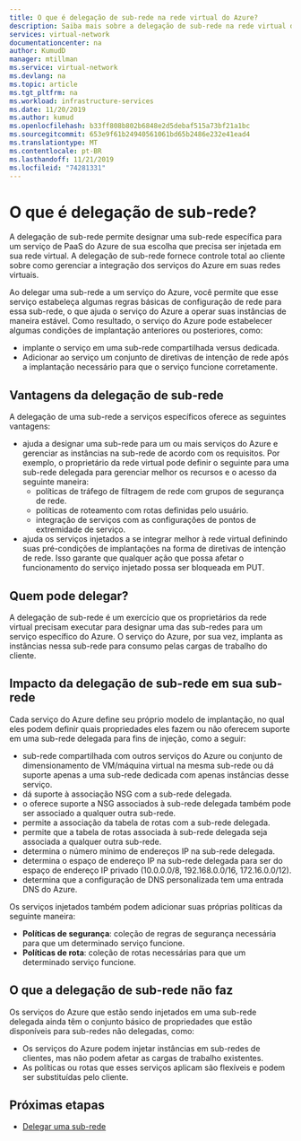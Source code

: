 ```yaml
---
title: O que é delegação de sub-rede na rede virtual do Azure?
description: Saiba mais sobre a delegação de sub-rede na rede virtual do Azure
services: virtual-network
documentationcenter: na
author: KumudD
manager: mtillman
ms.service: virtual-network
ms.devlang: na
ms.topic: article
ms.tgt_pltfrm: na
ms.workload: infrastructure-services
ms.date: 11/20/2019
ms.author: kumud
ms.openlocfilehash: b33ff808b802b6848e2d5debaf515a73bf21a1bc
ms.sourcegitcommit: 653e9f61b24940561061bd65b2486e232e41ead4
ms.translationtype: MT
ms.contentlocale: pt-BR
ms.lasthandoff: 11/21/2019
ms.locfileid: "74281331"
---
```

# <a name="what-is-subnet-delegation"></a>O que é delegação de sub-rede?

A delegação de sub-rede permite designar uma sub-rede específica para um serviço de PaaS do Azure de sua escolha que precisa ser injetada em sua rede virtual. A delegação de sub-rede fornece controle total ao cliente sobre como gerenciar a integração dos serviços do Azure em suas redes virtuais.

Ao delegar uma sub-rede a um serviço do Azure, você permite que esse serviço estabeleça algumas regras básicas de configuração de rede para essa sub-rede, o que ajuda o serviço do Azure a operar suas instâncias de maneira estável. Como resultado, o serviço do Azure pode estabelecer algumas condições de implantação anteriores ou posteriores, como:
- implante o serviço em uma sub-rede compartilhada versus dedicada.
- Adicionar ao serviço um conjunto de diretivas de intenção de rede após a implantação necessário para que o serviço funcione corretamente.

##  <a name="advantages-of-subnet-delegation"></a>Vantagens da delegação de sub-rede

A delegação de uma sub-rede a serviços específicos oferece as seguintes vantagens:

- ajuda a designar uma sub-rede para um ou mais serviços do Azure e gerenciar as instâncias na sub-rede de acordo com os requisitos. Por exemplo, o proprietário da rede virtual pode definir o seguinte para uma sub-rede delegada para gerenciar melhor os recursos e o acesso da seguinte maneira:
    - políticas de tráfego de filtragem de rede com grupos de segurança de rede.
    - políticas de roteamento com rotas definidas pelo usuário.
    - integração de serviços com as configurações de pontos de extremidade de serviço.
- ajuda os serviços injetados a se integrar melhor à rede virtual definindo suas pré-condições de implantações na forma de diretivas de intenção de rede. Isso garante que qualquer ação que possa afetar o funcionamento do serviço injetado possa ser bloqueada em PUT.


## <a name="who-can-delegate"></a>Quem pode delegar?
A delegação de sub-rede é um exercício que os proprietários da rede virtual precisam executar para designar uma das sub-redes para um serviço específico do Azure. O serviço do Azure, por sua vez, implanta as instâncias nessa sub-rede para consumo pelas cargas de trabalho do cliente.

## <a name="impact-of-subnet-delegation-on-your-subnet"></a>Impacto da delegação de sub-rede em sua sub-rede
Cada serviço do Azure define seu próprio modelo de implantação, no qual eles podem definir quais propriedades eles fazem ou não oferecem suporte em uma sub-rede delegada para fins de injeção, como a seguir:
- sub-rede compartilhada com outros serviços do Azure ou conjunto de dimensionamento de VM/máquina virtual na mesma sub-rede ou dá suporte apenas a uma sub-rede dedicada com apenas instâncias desse serviço.
- dá suporte à associação NSG com a sub-rede delegada.
- o oferece suporte a NSG associados à sub-rede delegada também pode ser associado a qualquer outra sub-rede.
- permite a associação da tabela de rotas com a sub-rede delegada.
- permite que a tabela de rotas associada à sub-rede delegada seja associada a qualquer outra sub-rede.
- determina o número mínimo de endereços IP na sub-rede delegada.
- determina o espaço de endereço IP na sub-rede delegada para ser do espaço de endereço IP privado (10.0.0.0/8, 192.168.0.0/16, 172.16.0.0/12).
- determina que a configuração de DNS personalizada tem uma entrada DNS do Azure.

Os serviços injetados também podem adicionar suas próprias políticas da seguinte maneira:
- **Políticas de segurança**: coleção de regras de segurança necessária para que um determinado serviço funcione.
- **Políticas de rota**: coleção de rotas necessárias para que um determinado serviço funcione.

## <a name="what-subnet-delegation-does-not-do"></a>O que a delegação de sub-rede não faz

Os serviços do Azure que estão sendo injetados em uma sub-rede delegada ainda têm o conjunto básico de propriedades que estão disponíveis para sub-redes não delegadas, como:
-  Os serviços do Azure podem injetar instâncias em sub-redes de clientes, mas não podem afetar as cargas de trabalho existentes.
-  As políticas ou rotas que esses serviços aplicam são flexíveis e podem ser substituídas pelo cliente.

## <a name="next-steps"></a>Próximas etapas

- [Delegar uma sub-rede](manage-subnet-delegation.md)
